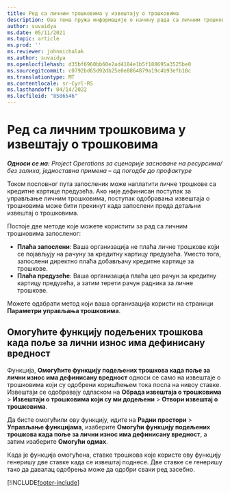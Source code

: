 ```yaml
---
title: Ред са личним трошковима у извештају о трошковима
description: Ова тема пружа информације о начину рада са личним трошковима које су остварили запослен на пословним путовањима.
author: suvaidya
ms.date: 05/11/2021
ms.topic: article
ms.prod: ''
ms.reviewer: johnmichalak
ms.author: suvaidya
ms.openlocfilehash: d35bf6960bb60e2ad4184e1b5f188695a3525be0
ms.sourcegitcommit: c0792bd65d92db25e0e8864879a19c4b93efb10c
ms.translationtype: MT
ms.contentlocale: sr-Cyrl-RS
ms.lasthandoff: 04/14/2022
ms.locfileid: "8586546"
---
```

# <a name="work-with-personal-expenses-on-an-expense-report"></a>Ред са личним трошковима у извештају о трошковима

_**Односи се на:** Project Operations за сценарије засноване на ресурсима/без залиха, једноставна примена – од погодбе до профактуре_

Током пословног пута запосленик може наплатити личне трошкове са кредитне картице предузећа. Ако није дефинисан поступак за управљање личним трошковима, поступак одобравања извештаја о трошковима може бити прекинут када запослени преда детаљни извештај о трошковима.

Постоје две методе које можете користити за рад са личним трошковима запосленог:

  - **Плаћа запослени**: Ваша организација не плаћа личне трошкове који се појављују на рачуну за кредитну картицу предузећа. Уместо тога, запослени директно плаћа добављачу кредитне картице за трошкове. 
  - **Плаћа предузеће**: Ваша организација плаћа цео рачун за кредитну картицу предузећа, а затим терети рачун радника за личне трошкове.

Можете одабрати метод који ваша организација користи на страници **Параметри управљања трошковима**.


## <a name="enable-split-expense-function-when-personal-amount-field-has-value-defined"></a>Омогућите функцију подељених трошкова када поље за лични износ има дефинисану вредност

Функција, **Омогућите функцију подељених трошкова када поље за лични износ има дефинисану вредност** односи се само на извештаје о трошковима који су одобрени коришћењем тока посла на нивоу ставке. Извештаји се одобравају одласком на **Обрада извештаја о трошковима** > **Извештаји о трошковима који су ми додељени** > **Отвори извештај о трошковима**. 

Да бисте омогућили ову функцију, идите на **Радни простори** > **Управљање функцијама**, изаберите **Омогући функцију подељених трошкова када поље за лични износ има дефинисану вредност**, а затим изаберите **Омогући одмах**. 

Када је функција омогућена, ставке трошкова које користе ову функцију генеришу две ставке када се извештај поднесе. Две ставке се генеришу тако да давалац одобрења може да одобри сваки ред засебно.


[!INCLUDE[footer-include](../includes/footer-banner.md)]
